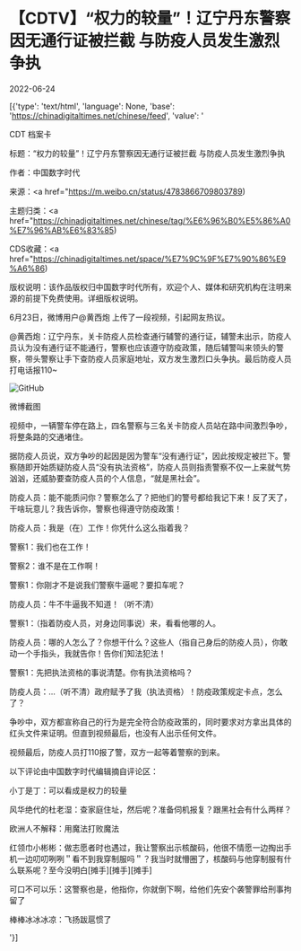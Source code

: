 # 【CDTV】“权力的较量”！辽宁丹东警察因无通行证被拦截 与防疫人员发生激烈争执

2022-06-24

[{'type': 'text/html', 'language': None, 'base': 'https://chinadigitaltimes.net/chinese/feed', 'value': '

CDT 档案卡

标题：“权力的较量”！辽宁丹东警察因无通行证被拦截 与防疫人员发生激烈争执

作者：中国数字时代

来源：<a href="https://m.weibo.cn/status/4783866709803789)

主题归类：<a href="https://chinadigitaltimes.net/chinese/tag/%E6%96%B0%E5%86%A0%E7%96%AB%E6%83%85)

CDS收藏：<a href="https://chinadigitaltimes.net/space/%E7%9C%9F%E7%90%86%E9%A6%86)

版权说明：该作品版权归中国数字时代所有，欢迎个人、媒体和研究机构在注明来源的前提下免费使用。详细版权说明。





6月23日，微博用户@黄西炮 上传了一段视频，引起网友热议。



@黄西炮：辽宁丹东，关卡防疫人员检查通行辅警的通行证，辅警未出示，防疫人员认为没有通行证不能通行，警察也应该遵守防疫政策，随后辅警叫来领头的警察，带头警察让手下查防疫人员家庭地址，双方发生激烈口头争执。最后防疫人员打电话报110~



![GitHub](https://chinadigitaltimes.net/chinese/files/2022/06/image-1656109871654.png)

微博截图



视频中，一辆警车停在路上，四名警察与三名关卡防疫人员站在路中间激烈争吵，将整条路的交通堵住。

据防疫人员说，双方争吵的起因是因为警车“没有通行证”，因此按规定被拦下。警察随即开始质疑防疫人员“没有执法资格”，防疫人员则指责警察不仅一上来就气势汹汹，还威胁要查防疫人员的个人信息，“就是黑社会”。



防疫人员：能不能质问你？警察怎么了？把他们的警号都给我记下来！反了天了，干啥玩意儿？我告诉你，警察也得遵守防疫政策！

防疫人员：我是（在）工作！你凭什么这么指着我？

警察1：我们也在工作！

警察2：谁不是在工作啊！

警察1：你刚才不是说我们警察牛逼呢？要扣车呢？

防疫人员：牛不牛逼我不知道！（听不清）

警察1：（指着防疫人员，对身边同事说）来，看看他哪的人。

防疫人员：哪的人怎么了？你想干什么？这些人（指自己身后的防疫人员），你敢动一个手指头，我就告你！告你们知法犯法！

警察1：先把执法资格的事说清楚。你有执法资格吗？

防疫人员：…（听不清）政府赋予了我（执法资格）！防疫政策规定卡点，怎么了？



争吵中，双方都宣称自己的行为是完全符合防疫政策的，同时要求对方拿出具体的红头文件来证明。但直到视频最后，也没有人出示任何文件。

视频最后，防疫人员打110报了警，双方一起等着警察的到来。

以下评论由中国数字时代编辑摘自评论区：



小丁是丁：可以看成是权力的较量

风华绝代的杜老湿：查家庭住址，然后呢？准备伺机报复？跟黑社会有什么两样？

欧洲人不解释：用魔法打败魔法

红领巾小彬彬：做志愿者时也遇过，我让警察出示核酸码，他很不情愿一边掏出手机一边叨叨咧咧＂看不到我穿制服吗＂？我当时就懵圈了，核酸码与他穿制服有什么联系呢？至今没明白[摊手][摊手][摊手]

可口不可以乐：这警察也是，他指你，你就倒下啊，给他们先安个袭警罪给刑事拘留了

棒棒冰冰冰凉：飞扬跋扈惯了

'}]